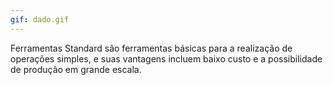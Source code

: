 ```yaml
---
gif: dado.gif
---
```


Ferramentas Standard são ferramentas básicas para a realização de operações simples, e suas vantagens incluem baixo custo e a possibilidade de produção em grande escala. 